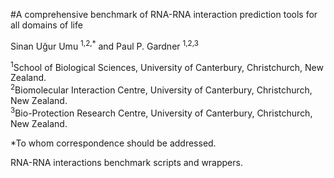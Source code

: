 #A comprehensive benchmark of RNA-RNA interaction prediction tools for all domains of life

Sinan Uğur Umu <sup>1,2,*</sup> and Paul P. Gardner <sup>1,2,3</sup>


<sup>1</sup>School of Biological Sciences, University of Canterbury, Christchurch, New Zealand.  
<sup>2</sup>Biomolecular Interaction Centre, University of Canterbury, Christchurch, New Zealand.  
<sup>3</sup>Bio-Protection Research Centre, University of Canterbury, Christchurch, New Zealand.   

*To whom correspondence should be addressed.


RNA-RNA interactions benchmark scripts and wrappers.  
